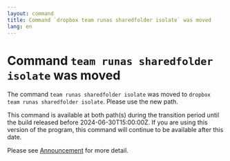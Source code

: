 ```yaml
---
layout: command
title: Command `dropbox team runas sharedfolder isolate` was moved
lang: en
---
```


# Command `team runas sharedfolder isolate` was moved

The command `team runas sharedfolder isolate` was moved to `dropbox team runas sharedfolder isolate`. Please use the new path.

This command is available at both path(s) during the transition period until the build released before 2024-06-30T15:00:00Z. If you are using this version of the program, this command will continue to be available after this date.

Please see [Announcement](https://github.com/watermint/toolbox/discussions/799) for more detail.


